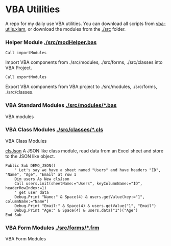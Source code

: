 # VBA Utilities

A repo for my daily use VBA utilities. You can download all scripts from [vba-utils.xlam](https://github.com/ashtonfei/vba-utils/blob/main/vba-utils.xlam), or download the modules from the [./src](https://github.com/ashtonfei/vba-utils/tree/main/src) folder.

### Helper Module [./src/modHelper.bas](https://github.com/ashtonfei/vba-utils/blob/main/src/modHelper.bas)

```vba
Call importModules
```

Import VBA components from ./src/modules, ./src/forms, ./src/classes into VBA Project.

```vba
Call exportModules
```

Export VBA components from VBA project to ./src/modules, ./src/forms, ./src/classes.

### VBA Standard Modules [./src/modules/\*.bas](https://github.com/ashtonfei/vba-utils/tree/main/src/modules)

VBA modules

### VBA Class Modules [./src/classes/\*.cls](https://github.com/ashtonfei/vba-utils/tree/main/src/classes)

VBA Class Modules

[clsJson](https://github.com/ashtonfei/vba-utils/tree/main/src/classes/clsJson.cls) A JSON like class module, read data from an Excel sheet and store to the JSON like object.

```vba
Public Sub DEMO_JSON()
    ' Let's say we have a sheet named "Users" and have headers "ID", "Name", "Age", "Email" at row 1
    Dim users As New clsJson
    Call users.init(sheetName:="Users", keyColumnName:="ID", headerRowIndex:=1)
    ' get user data
    Debug.Print "Name:" & Space(4) & users.getValue(key:="1", columnName:="Name")
    Debug.Print "Email:" & Space(4) & users.getValue("1", "Email")
    Debug.Print "Age:" & Space(4) & users.data("1")("Age")
End Sub
```

### VBA Form Modules [./src/forms/\*.frm](https://github.com/ashtonfei/vba-utils/tree/main/src/forms)

VBA Form Modules
